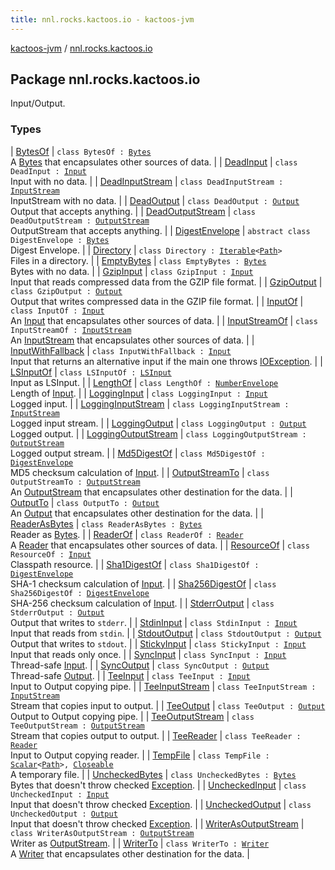 ```yaml
---
title: nnl.rocks.kactoos.io - kactoos-jvm
---
```


[kactoos-jvm](../index.html) / [nnl.rocks.kactoos.io](./index.html)

## Package nnl.rocks.kactoos.io

Input/Output.

### Types

| [BytesOf](-bytes-of/index.html) | `class BytesOf : `[`Bytes`](../nnl.rocks.kactoos/-bytes/index.html)<br>A [Bytes](../nnl.rocks.kactoos/-bytes/index.html) that encapsulates other sources of data. |
| [DeadInput](-dead-input/index.html) | `class DeadInput : `[`Input`](../nnl.rocks.kactoos/-input/index.html)<br>Input with no data. |
| [DeadInputStream](-dead-input-stream/index.html) | `class DeadInputStream : `[`InputStream`](http://docs.oracle.com/javase/8/docs/api/java/io/InputStream.html)<br>InputStream with no data. |
| [DeadOutput](-dead-output/index.html) | `class DeadOutput : `[`Output`](../nnl.rocks.kactoos/-output/index.html)<br>Output that accepts anything. |
| [DeadOutputStream](-dead-output-stream/index.html) | `class DeadOutputStream : `[`OutputStream`](http://docs.oracle.com/javase/8/docs/api/java/io/OutputStream.html)<br>OutputStream that accepts anything. |
| [DigestEnvelope](-digest-envelope/index.html) | `abstract class DigestEnvelope : `[`Bytes`](../nnl.rocks.kactoos/-bytes/index.html)<br>Digest Envelope. |
| [Directory](-directory/index.html) | `class Directory : `[`Iterable`](https://kotlinlang.org/api/latest/jvm/stdlib/kotlin.collections/-iterable/index.html)`<`[`Path`](http://docs.oracle.com/javase/8/docs/api/java/nio/file/Path.html)`>`<br>Files in a directory. |
| [EmptyBytes](-empty-bytes/index.html) | `class EmptyBytes : `[`Bytes`](../nnl.rocks.kactoos/-bytes/index.html)<br>Bytes with no data. |
| [GzipInput](-gzip-input/index.html) | `class GzipInput : `[`Input`](../nnl.rocks.kactoos/-input/index.html)<br>Input that reads compressed data from the GZIP file format. |
| [GzipOutput](-gzip-output/index.html) | `class GzipOutput : `[`Output`](../nnl.rocks.kactoos/-output/index.html)<br>Output that writes compressed data in the GZIP file format. |
| [InputOf](-input-of/index.html) | `class InputOf : `[`Input`](../nnl.rocks.kactoos/-input/index.html)<br>An [Input](../nnl.rocks.kactoos/-input/index.html) that encapsulates other sources of data. |
| [InputStreamOf](-input-stream-of/index.html) | `class InputStreamOf : `[`InputStream`](http://docs.oracle.com/javase/8/docs/api/java/io/InputStream.html)<br>An [InputStream](http://docs.oracle.com/javase/8/docs/api/java/io/InputStream.html) that encapsulates other sources of data. |
| [InputWithFallback](-input-with-fallback/index.html) | `class InputWithFallback : `[`Input`](../nnl.rocks.kactoos/-input/index.html)<br>Input that returns an alternative input if the main one throws [IOException](http://docs.oracle.com/javase/8/docs/api/java/io/IOException.html). |
| [LSInputOf](-l-s-input-of/index.html) | `class LSInputOf : `[`LSInput`](http://docs.oracle.com/javase/8/docs/api/org/w3c/dom/ls/LSInput.html)<br>Input as LSInput. |
| [LengthOf](-length-of/index.html) | `class LengthOf : `[`NumberEnvelope`](../nnl.rocks.kactoos.scalar/-number-envelope/index.html)<br>Length of [Input](../nnl.rocks.kactoos/-input/index.html). |
| [LoggingInput](-logging-input/index.html) | `class LoggingInput : `[`Input`](../nnl.rocks.kactoos/-input/index.html)<br>Logged input. |
| [LoggingInputStream](-logging-input-stream/index.html) | `class LoggingInputStream : `[`InputStream`](http://docs.oracle.com/javase/8/docs/api/java/io/InputStream.html)<br>Logged input stream. |
| [LoggingOutput](-logging-output/index.html) | `class LoggingOutput : `[`Output`](../nnl.rocks.kactoos/-output/index.html)<br>Logged output. |
| [LoggingOutputStream](-logging-output-stream/index.html) | `class LoggingOutputStream : `[`OutputStream`](http://docs.oracle.com/javase/8/docs/api/java/io/OutputStream.html)<br>Logged output stream. |
| [Md5DigestOf](-md5-digest-of/index.html) | `class Md5DigestOf : `[`DigestEnvelope`](-digest-envelope/index.html)<br>MD5 checksum calculation of [Input](../nnl.rocks.kactoos/-input/index.html). |
| [OutputStreamTo](-output-stream-to/index.html) | `class OutputStreamTo : `[`OutputStream`](http://docs.oracle.com/javase/8/docs/api/java/io/OutputStream.html)<br>An [OutputStream](http://docs.oracle.com/javase/8/docs/api/java/io/OutputStream.html) that encapsulates other destination for the data. |
| [OutputTo](-output-to/index.html) | `class OutputTo : `[`Output`](../nnl.rocks.kactoos/-output/index.html)<br>An [Output](../nnl.rocks.kactoos/-output/index.html) that encapsulates other destination for the data. |
| [ReaderAsBytes](-reader-as-bytes/index.html) | `class ReaderAsBytes : `[`Bytes`](../nnl.rocks.kactoos/-bytes/index.html)<br>Reader as [Bytes](../nnl.rocks.kactoos/-bytes/index.html). |
| [ReaderOf](-reader-of/index.html) | `class ReaderOf : `[`Reader`](http://docs.oracle.com/javase/8/docs/api/java/io/Reader.html)<br>A [Reader](http://docs.oracle.com/javase/8/docs/api/java/io/Reader.html) that encapsulates other sources of data. |
| [ResourceOf](-resource-of/index.html) | `class ResourceOf : `[`Input`](../nnl.rocks.kactoos/-input/index.html)<br>Classpath resource. |
| [Sha1DigestOf](-sha1-digest-of/index.html) | `class Sha1DigestOf : `[`DigestEnvelope`](-digest-envelope/index.html)<br>SHA-1 checksum calculation of [Input](../nnl.rocks.kactoos/-input/index.html). |
| [Sha256DigestOf](-sha256-digest-of/index.html) | `class Sha256DigestOf : `[`DigestEnvelope`](-digest-envelope/index.html)<br>SHA-256 checksum calculation of [Input](../nnl.rocks.kactoos/-input/index.html). |
| [StderrOutput](-stderr-output/index.html) | `class StderrOutput : `[`Output`](../nnl.rocks.kactoos/-output/index.html)<br>Output that writes to `stderr`. |
| [StdinInput](-stdin-input/index.html) | `class StdinInput : `[`Input`](../nnl.rocks.kactoos/-input/index.html)<br>Input that reads from `stdin`. |
| [StdoutOutput](-stdout-output/index.html) | `class StdoutOutput : `[`Output`](../nnl.rocks.kactoos/-output/index.html)<br>Output that writes to `stdout`. |
| [StickyInput](-sticky-input/index.html) | `class StickyInput : `[`Input`](../nnl.rocks.kactoos/-input/index.html)<br>Input that reads only once. |
| [SyncInput](-sync-input/index.html) | `class SyncInput : `[`Input`](../nnl.rocks.kactoos/-input/index.html)<br>Thread-safe [Input](../nnl.rocks.kactoos/-input/index.html). |
| [SyncOutput](-sync-output/index.html) | `class SyncOutput : `[`Output`](../nnl.rocks.kactoos/-output/index.html)<br>Thread-safe [Output](../nnl.rocks.kactoos/-output/index.html). |
| [TeeInput](-tee-input/index.html) | `class TeeInput : `[`Input`](../nnl.rocks.kactoos/-input/index.html)<br>Input to Output copying pipe. |
| [TeeInputStream](-tee-input-stream/index.html) | `class TeeInputStream : `[`InputStream`](http://docs.oracle.com/javase/8/docs/api/java/io/InputStream.html)<br>Stream that copies input to output. |
| [TeeOutput](-tee-output/index.html) | `class TeeOutput : `[`Output`](../nnl.rocks.kactoos/-output/index.html)<br>Output to Output copying pipe. |
| [TeeOutputStream](-tee-output-stream/index.html) | `class TeeOutputStream : `[`OutputStream`](http://docs.oracle.com/javase/8/docs/api/java/io/OutputStream.html)<br>Stream that copies output to output. |
| [TeeReader](-tee-reader/index.html) | `class TeeReader : `[`Reader`](http://docs.oracle.com/javase/8/docs/api/java/io/Reader.html)<br>Input to Output copying reader. |
| [TempFile](-temp-file/index.html) | `class TempFile : `[`Scalar`](../nnl.rocks.kactoos/-scalar/index.html)`<`[`Path`](http://docs.oracle.com/javase/8/docs/api/java/nio/file/Path.html)`>, `[`Closeable`](http://docs.oracle.com/javase/8/docs/api/java/io/Closeable.html)<br>A temporary file. |
| [UncheckedBytes](-unchecked-bytes/index.html) | `class UncheckedBytes : `[`Bytes`](../nnl.rocks.kactoos/-bytes/index.html)<br>Bytes that doesn't throw checked [Exception](https://kotlinlang.org/api/latest/jvm/stdlib/kotlin/-exception/index.html). |
| [UncheckedInput](-unchecked-input/index.html) | `class UncheckedInput : `[`Input`](../nnl.rocks.kactoos/-input/index.html)<br>Input that doesn't throw checked [Exception](https://kotlinlang.org/api/latest/jvm/stdlib/kotlin/-exception/index.html). |
| [UncheckedOutput](-unchecked-output/index.html) | `class UncheckedOutput : `[`Output`](../nnl.rocks.kactoos/-output/index.html)<br>Input that doesn't throw checked [Exception](https://kotlinlang.org/api/latest/jvm/stdlib/kotlin/-exception/index.html). |
| [WriterAsOutputStream](-writer-as-output-stream/index.html) | `class WriterAsOutputStream : `[`OutputStream`](http://docs.oracle.com/javase/8/docs/api/java/io/OutputStream.html)<br>Writer as [OutputStream](http://docs.oracle.com/javase/8/docs/api/java/io/OutputStream.html). |
| [WriterTo](-writer-to/index.html) | `class WriterTo : `[`Writer`](http://docs.oracle.com/javase/8/docs/api/java/io/Writer.html)<br>A [Writer](http://docs.oracle.com/javase/8/docs/api/java/io/Writer.html) that encapsulates other destination for the data. |

